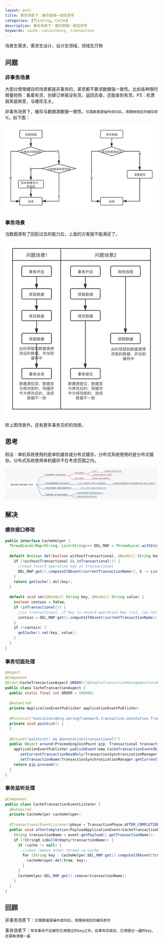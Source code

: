 ```yaml
---
layout: post
title: 事务场景下：缓存数据一致性思考
categories: [Thinking, Cache]
description: 事务场景下：缓存数据一致性思考
keywords: cache, consistency, transaction
---
```


场景生需求，需求生设计，设计生领域，领域生万物

## 问题
### 非事务场景
大部分使用缓存的场景都是非事务的，甚至都不要求数据强一致性。比如各种限时限量抢购：看着有货，创建订单报没有货，返回去查，还能查到有货。PS：机票超卖是故意，与缓存无关。

非事务场景下，缓存与数据源数据一致性，`仅需数据源操作成功后，清理掉相应的缓存即可`。如下图：

![](/images/posts/2021/05/cache-data-consistency-1.png)
 
### 事务场景
当数据源有了回到过去的能力后，上面的方案就不能满足了。

![](/images/posts/2021/05/cache-data-consistency-2.png)

除上图场景外，还有更多事务交织的场景。

## 思考
假设：单机系统使用的是单机缓存或分布式缓存，分布式系统使用的是分布式缓存。分布式系统使用单机缓存不在考虑范围之内。

![](/images/posts/2021/05/cache-data-consistency-3.png)

## 解决
### 缓存接口修改
```java
public interface CacheHelper {
  ThreadLocal<Map<String, List<String>>> DEL_MAP = ThreadLocal.withInitial(Map0::newHashMap);//by transaction

  default Boolean del(boolean withoutTransactional, @NonNull String key) {
    if (!withoutTransactional && inTransactional()) {
      //need record operation key in transactional
      DEL_MAP.get().computeIfAbsent(currentTransactionName(), k -> List0.newArrayList()).add(key);
    }
    return getCache().del(key);
  }

  default void set(@NonNull String key, @NonNull String value) {
    boolean contain = false;
    if (inTransactional()) {
      //in transactional, if key in record operation key list, can not cache
      contain = DEL_MAP.get().computeIfAbsent(currentTransactionName(), k -> List0.newArrayList()).contains(key);
    }
    if (!contain) {
      getCache().set(key, value);
    }
  }
}
```

### 事务切面处理
```java
@Aspect
@Component
@Order(CacheTransactionAspect.ORDER)//@EnableTransactionManagement(order = <this)
public class CacheTransactionAspect {
  public static final int ORDER = 500000;

  @Autowired
  private ApplicationEventPublisher applicationEventPublisher;

  @Pointcut("execution(@org.springframework.transaction.annotation.Transactional * *..*.*(..))")
  private void pointcut() {
  }

  @Around("pointcut() && @annotation(transactional)")
  public Object around(ProceedingJoinPoint pjp, Transactional transactional) throws Throwable {
    applicationEventPublisher.publishEvent(new CacheTransactionEventObject().setReadOnly(transactional.readOnly())
      .setCurrentTransactionReadOnly(TransactionSynchronizationManager.isCurrentTransactionReadOnly())
      .setTransactionName(TransactionSynchronizationManager.getCurrentTransactionName()));
    return pjp.proceed();
  }
}
```

### 事务监听处理
```java
@Component
public class CacheTransactionEventListener {
  @Autowired
  private CacheHelper cacheHeloper;

  @TransactionalEventListener(phase = TransactionPhase.AFTER_COMPLETION)
  public void afterCompletion(PayloadApplicationEvent<CacheTransactionEventObject> event) {
    String transactionName = event.getPayload().getTransactionName();
    if (!String0.isNullOrEmpty(transactionName)) {
      if (cache != null) {
        //need remove other thread re-cache
        for (String key : CacheHelper.DEL_MAP.get().computeIfAbsent(transactionName, k -> List0.newArrayList())) {
          cacheHeloper.del(true, key);
        }
      }
      CacheHelper.DEL_MAP.get().remove(transactionName);
    }
  }
}
```

## 回顾
非事务场景下：`仅需数据源操作成功后，清理掉相应的缓存即可`

事务场景下：`除本事务不应缓存已清理过的key之外，在事务完成后，已清理过一遍的key，还需再清理一遍`
